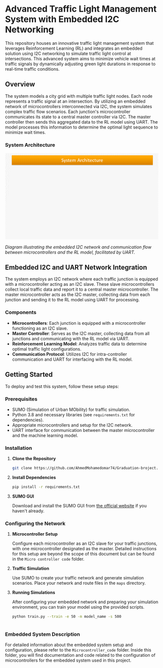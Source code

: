 # Advanced Traffic Light Management System with Embedded I2C Networking

This repository houses an innovative traffic light management system that leverages Reinforcement Learning (RL) and integrates an embedded solution using I2C networking to simulate traffic light control at intersections. This advanced system aims to minimize vehicle wait times at traffic signals by dynamically adjusting green light durations in response to real-time traffic conditions.

## Overview

The system models a city grid with multiple traffic light nodes. Each node represents a traffic signal at an intersection. By utilizing an embedded network of microcontrollers interconnected via I2C, the system simulates complex traffic flow scenarios. Each junction's microcontroller communicates its state to a central master controller via I2C. The master controller then sends this aggregated data to the RL model using UART. The model processes this information to determine the optimal light sequence to minimize wait times.

### System Architecture

![System Architecture Diagram](documentation\final_version.gif)

*Diagram illustrating the embedded I2C network and communication flow between microcontrollers and the RL model, facilitated by UART.*

## Embedded I2C and UART Network Integration

The system employs an I2C network where each traffic junction is equipped with a microcontroller acting as an I2C slave. These slave microcontrollers collect local traffic data and report it to a central master microcontroller. The master microcontroller acts as the I2C master, collecting data from each junction and sending it to the RL model using UART for processing.

### Components

- **Microcontrollers**: Each junction is equipped with a microcontroller functioning as an I2C slave.
- **Master Controller**: Serves as the I2C master, collecting data from all junctions and communicating with the RL model via UART.
- **Reinforcement Learning Model**: Analyzes traffic data to determine optimal traffic light configurations.
- **Communication Protocol**: Utilizes I2C for intra-controller communication and UART for interfacing with the RL model.

## Getting Started

To deploy and test this system, follow these setup steps:

### Prerequisites

- SUMO (Simulation of Urban MObility) for traffic simulation.
- Python 3.8 and necessary libraries (see `requirements.txt` for dependencies).
- Appropriate microcontrollers and setup for the I2C network.
- UART interface for communication between the master microcontroller and the machine learning model.

### Installation

1. **Clone the Repository**

   ```bash
   git clone https://github.com/AhmedMohamedomar74/Graduation-broject.git

2. **Install Dependencies**

   ```bash
   pip install -r requirements.txt

3. **SUMO GUI**

   Download and install the SUMO GUI from [the official website](https://sumo.dlr.de/docs/Downloads.php) if you 
   haven't already.

### Configuring the Network

1. **Microcontroller Setup**

   Configure each microcontroller as an I2C slave for your traffic junctions, with one microcontroller designated as the master. Detailed instructions for this setup are beyond the scope of this document but can be found in the `Micro controller code` folder.

2. **Traffic Simulation**

   Use SUMO to create your traffic network and generate simulation scenarios. Place your network and route files in the `maps` directory.

3. **Running Simulations**

   After configuring your embedded network and preparing your simulation environment, you can train your model using the provided scripts.

   ```bash
   python train.py --train -e 50 -m model_name -s 500
  
### Embedded System Description

For detailed information about the embedded system setup and configuration, please refer to the `Microcontroller_code` folder. Inside this folder, you will find documentation and code related to the configuration of microcontrollers for the embedded system used in this project.  